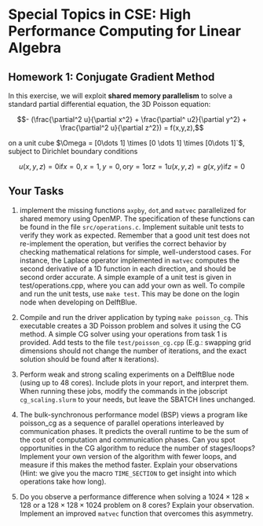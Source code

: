 # Special Topics in CSE: High Performance Computing for Linear Algebra

## Homework 1: Conjugate Gradient Method

In this exercise, we will exploit **shared memory parallelism** to solve
a standard partial differential equation, the 3D Poisson equation:

```math
- (\frac{\partial^2 u}{\partial x^2} + 
\frac{\partial^ u2}{\partial y^2} + 
\frac{\partial^2 u}{\partial z^2})
= f(x,y,z),
```
on a unit cube $\Omega = [0\dots 1] \times [0 \dots 1] \times [0\dots 1]`$, subject to Dirichlet boundary conditions

```math
u(x,y,z)=0 \mathrm{if} x=0, x=1, y=0, \mathrm{or} y=1 \mathrm{or} z=1
u(x,y,z)=g(x,y) \mathrm{if} z=0
```

## Your Tasks

1. implement the missing functions ``axpby``, ``dot``,and ``matvec``  parallelized for shared memory using OpenMP.
The specification of these functions can be found in the file ``src/operations.c``.
Implement suitable unit tests to verify they work as expected. Remember that a good unit test does not
re-implement the operation, but verifies the correct behavior by checking mathematical relations for
simple, well-understood cases. For instance, the Laplace operator implemented in ``matvec`` computes the
second derivative of a 1D function in each direction, and should be second order accurate.
A simple example of a unit test is given in test/operations.cpp, where you can add your own as well.
To compile and run the unit tests, use ``make test``. This may be done on the login node when developing on DelftBlue.

2. Compile and run the driver application by typing ``make poisson_cg``. This executable creates a 3D Poisson problem and solves
it using the CG method. A simple CG solver using your operations from task 1 is provided. Add tests to the file ``test/poisson_cg.cpp``
(E.g.: swapping grid dimensions should not change the number of iterations, and the exact solution should be found after ``N`` iterations).

3. Perform weak and strong scaling experiments on a DelftBlue node (using up to 48 cores). Include plots in your report, and interpret them.
When running these jobs, modify the commands in the jobscript ``cg_scaling.slurm`` to your needs, but leave the SBATCH lines unchanged.

4. The bulk-synchronous performance model (BSP) views a program like poisson_cg as a sequence of parallel operations interleaved by communication phases.
It predicts the overall runtime to be the sum of the cost of computation and communication phases. Can you spot opportunities in the CG algorithm to reduce
the number of stages/loops? Implement your own version of the algorithm with fewer loops, and measure if this makes the method faster. Explain your observations
(Hint: we give you the macro ``TIME_SECTION`` to get insight into which operations take how long).

5. Do you observe a performance difference when solving a $`1024 \times 128 \times 128`$ or a $`128 \times 128 \times 1024`$ problem on 8 cores? Explain
your observation. Implement an improved ``matvec`` function that overcomes this asymmetry.

